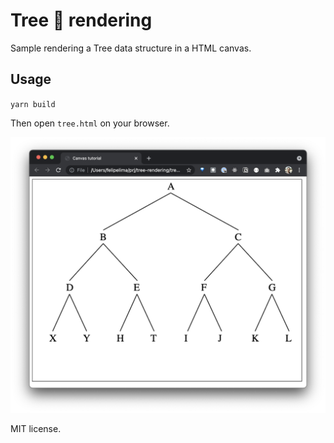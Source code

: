 # Tree 🌴 rendering

Sample rendering a Tree data structure in a HTML canvas.

## Usage

`yarn build`

Then open `tree.html` on your browser.

![screenshot](screenshot.png)

MIT license.

